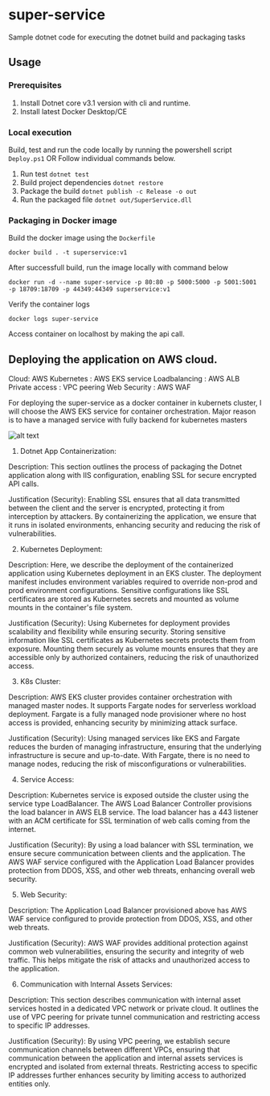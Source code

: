 # super-service
Sample dotnet code for executing the dotnet build and packaging tasks


## Usage

### Prerequisites
1. Install Dotnet core v3.1 version with cli and runtime. 
2. Install latest Docker Desktop/CE

### Local execution

Build, test and run the code locally by running the powershell script `Deploy.ps1` 
OR 
Follow individual commands below. 
1. Run test `dotnet test`
2. Build project dependencies `dotnet restore`
3. Package the build `dotnet publish -c Release -o out`
4. Run the packaged file `dotnet out/SuperService.dll`


### Packaging in Docker image

Build the docker image using the `Dockerfile`   

```
docker build . -t superservice:v1 
```

After successfull build, run the image locally with command below 

```
docker run -d --name super-service -p 80:80 -p 5000:5000 -p 5001:5001 -p 18709:18709 -p 44349:44349 superservice:v1 
```

Verify the container logs 

```
docker logs super-service 
```

Access container on localhost by making the api call. 



## Deploying the application on AWS cloud. 

Cloud:  AWS 
Kubernetes : AWS EKS service
Loadbalancing : AWS ALB 
Private access : VPC peering 
Web Security : AWS WAF


For deploying the super-service as a docker container in kubernets cluster, I will choose the AWS EKS service for container orchestration. Major reason is to have a managed service with fully backend for kubernetes masters


![alt text](file://super-service.jpeg)


1. Dotnet App Containerization:

Description: This section outlines the process of packaging the Dotnet application along with IIS configuration, enabling SSL for secure encrypted API calls.

Justification (Security): Enabling SSL ensures that all data transmitted between the client and the server is encrypted, protecting it from interception by attackers. By containerizing the application, we ensure that it runs in isolated environments, enhancing security and reducing the risk of vulnerabilities.

2. Kubernetes Deployment:

Description: Here, we describe the deployment of the containerized application using Kubernetes deployment in an EKS cluster. The deployment manifest includes environment variables required to override non-prod and prod environment configurations. Sensitive configurations like SSL certificates are stored as Kubernetes secrets and mounted as volume mounts in the container's file system.

Justification (Security): Using Kubernetes for deployment provides scalability and flexibility while ensuring security. Storing sensitive information like SSL certificates as Kubernetes secrets protects them from exposure. Mounting them securely as volume mounts ensures that they are accessible only by authorized containers, reducing the risk of unauthorized access.

3. K8s Cluster:

Description: AWS EKS cluster provides container orchestration with managed master nodes. It supports Fargate nodes for serverless workload deployment. Fargate is a fully managed node provisioner where no host access is provided, enhancing security by minimizing attack surface.

Justification (Security): Using managed services like EKS and Fargate reduces the burden of managing infrastructure, ensuring that the underlying infrastructure is secure and up-to-date. With Fargate, there is no need to manage nodes, reducing the risk of misconfigurations or vulnerabilities.

4. Service Access:

Description: Kubernetes service is exposed outside the cluster using the service type LoadBalancer. The AWS Load Balancer Controller provisions the load balancer in AWS ELB service. The load balancer has a 443 listener with an ACM certificate for SSL termination of web calls coming from the internet.

Justification (Security): By using a load balancer with SSL termination, we ensure secure communication between clients and the application. The AWS WAF service configured with the Application Load Balancer provides protection from DDOS, XSS, and other web threats, enhancing overall web security.

5. Web Security:

Description: The Application Load Balancer provisioned above has AWS WAF service configured to provide protection from DDOS, XSS, and other web threats.

Justification (Security): AWS WAF provides additional protection against common web vulnerabilities, ensuring the security and integrity of web traffic. This helps mitigate the risk of attacks and unauthorized access to the application.

6. Communication with Internal Assets Services:

Description: This section describes communication with internal asset services hosted in a dedicated VPC network or private cloud. It outlines the use of VPC peering for private tunnel communication and restricting access to specific IP addresses.

Justification (Security): By using VPC peering, we establish secure communication channels between different VPCs, ensuring that communication between the application and internal assets services is encrypted and isolated from external threats. Restricting access to specific IP addresses further enhances security by limiting access to authorized entities only.
